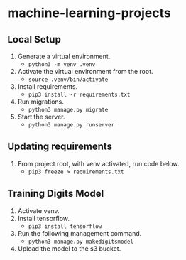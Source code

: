 # machine-learning-projects

## Local Setup

1. Generate a virtual environment.
    - `python3 -m venv .venv`
2. Activate the virtual environment from the root.
    - `source .venv/bin/activate`
3. Install requirements.
    - `pip3 install -r requirements.txt`
4. Run migrations.
    - `python3 manage.py migrate`
5. Start the server.
    - `python3 manage.py runserver`

## Updating requirements

1. From project root, with venv activated, run code below.
    - `pip3 freeze > requirements.txt`

## Training Digits Model

1. Activate venv.
2. Install tensorflow.
    - `pip3 install tensorflow`
3. Run the following management command.
    - `python3 manage.py makedigitsmodel`
4. Upload the model to the s3 bucket.